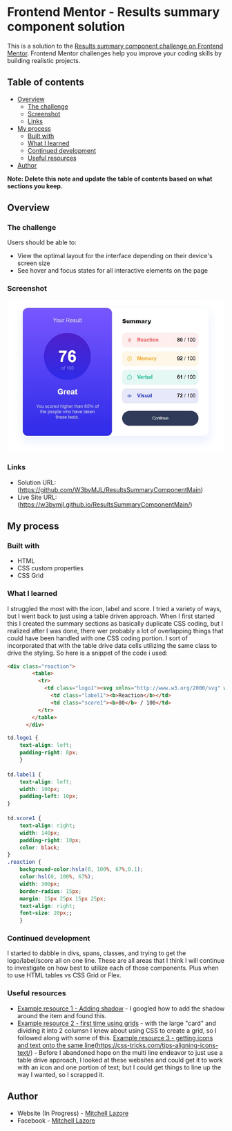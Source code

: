 # Frontend Mentor - Results summary component solution

This is a solution to the [Results summary component challenge on Frontend Mentor](https://www.frontendmentor.io/challenges/results-summary-component-CE_K6s0maV). Frontend Mentor challenges help you improve your coding skills by building realistic projects. 

## Table of contents

- [Overview](#overview)
  - [The challenge](#the-challenge)
  - [Screenshot](#screenshot)
  - [Links](#links)
- [My process](#my-process)
  - [Built with](#built-with)
  - [What I learned](#what-i-learned)
  - [Continued development](#continued-development)
  - [Useful resources](#useful-resources)
- [Author](#author)

**Note: Delete this note and update the table of contents based on what sections you keep.**

## Overview

### The challenge

Users should be able to:

- View the optimal layout for the interface depending on their device's screen size
- See hover and focus states for all interactive elements on the page

### Screenshot

![Screen shot of my final solution](ResultsSummaryComponentMainFinalMJL.jpg)

### Links

- Solution URL: (https://github.com/W3byMJL/ResultsSummaryComponentMain)
- Live Site URL: (https://w3bymjl.github.io/ResultsSummaryComponentMain/)

## My process

### Built with

- HTML
- CSS custom properties
- CSS Grid

### What I learned

I struggled the most with the icon, label and score. I tried a variety of ways, but I went back to just using a table driven approach. When I first started this I created the summary sections as basically duplicate CSS coding, but I realized after I was done, there wer probably a lot of overlapping things that could have been handled with one CSS coding portion. I sort of incorporated that with the table drive data cells utilizing the same class to drive the styling. So here is a snippet of the code i used:

```html
<div class="reaction">
        <table>
          <tr>
            <td class="logo1"><svg xmlns="http://www.w3.org/2000/svg" width="20" height="20" fill="none" viewBox="0 0 20 20"><path stroke="#F55" stroke-linecap="round" stroke-linejoin="round" stroke-width="1.25" d="M10.833 8.333V2.5l-6.666 9.167h5V17.5l6.666-9.167h-5Z"/></svg></td>
	          <td class="label1"><b>Reaction</b></td>
	          <td class="score1"><b>80</b> / 100</td>
          </tr>
        </table>
      </div>
```
```css
td.logo1 {
	text-align: left;
	padding-right: 8px;
	}

td.label1 {
	text-align: left;
	width: 100px;
	padding-left: 10px;
}

td.score1 {
	text-align: right;
	width: 140px;
	padding-right: 10px;
    color: black;
}
.reaction {
    background-color:hsla(0, 100%, 67%,0.1);
    color:hsl(0, 100%, 67%);
    width: 300px;
    border-radius: 15px;
    margin: 15px 25px 15px 25px;
    text-align: right;    
    font-size: 20px;;
    }
```

### Continued development

I started to dabble in divs, spans, classes, and trying to get the logo/label/score all on one line. These are all areas that I think I will continue to investigate on how best to utilize each of those components. Plus when to use HTML tables vs CSS Grid or Flex.


### Useful resources

- [Example resource 1 - Adding shadow](https://www.w3schools.com/css/css3_shadows_box.asp) - I googled how to add the shadow around the item and found this.
- [Example resource 2 - first time using grids](https://www.w3schools.com/css/css_grid.asp) - with the large "card" and dividing it into 2 columsn I knew about using CSS to create a grid, so I followed along with some of this.
[Example resource 3 - getting icons and text onto the same line](https://stackoverflow.com/questions/15172520/advantages-of-using-displayinline-block-vs-floatleft-in-css)(https://css-tricks.com/tips-aligning-icons-text/) - Before I abandoned hope on the multi line endeavor to just use a table drive approach, I looked at these websites and could get it to work with an icon and one portion of text; but I could get things to line up the way I wanted, so I scrapped it.

## Author

- Website (In Progress) - [Mitchell Lazore](https://wwwebsbymitchell.wordpress.com/)
- Facebook - [Mitchell Lazore](https://www.facebook.com/mitchell.lazore/)




